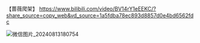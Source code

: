 【蔷薇爬架】 https://www.bilibili.com/video/BV14rY1eEEKC/?share_source=copy_web&vd_source=1a5fdba78ec893d8857d0e4bd6562fdc

![微信图片_20240813180754](https://github.com/user-attachments/assets/1948b4dd-9e81-4037-87e5-71e1f0f50df4)
